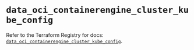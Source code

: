 # `data_oci_containerengine_cluster_kube_config`

Refer to the Terraform Registry for docs: [`data_oci_containerengine_cluster_kube_config`](https://registry.terraform.io/providers/oracle/oci/7.19.0/docs/data-sources/containerengine_cluster_kube_config).
